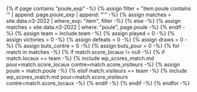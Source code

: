 {% if page contains "poule_exp" -%}
{%   assign filter = "item.poule contains '" | append: page.poule_exp | append: "'" -%}
{%   assign matches = site.data.n3-2022 | where_exp: "item", filter -%}
{% else -%}
{%   assign matches = site.data.n3-2022 | where: "poule", page.poule -%}
{% endif -%}
{% assign team = include.team -%}
{% assign played = 0 -%}
{% assign victories = 0 -%}
{% assign defeats = 0 -%}
{% assign draws = 0 -%}
{% assign buts_contre = 0 -%}
{% assign buts_pour = 0 -%}
{% for match in matches -%}
{%   if match.score_locaux != null -%}
{%     if match.locaux == team -%}
{%       include wp_scores_match.md pour=match.score_locaux contre=match.score_visiteurs -%}
{%       assign poule = match.poule -%}
{%     elsif match.visiteurs == team -%}
{%       include wp_scores_match.md pour=match.score_visiteurs contre=match.score_locaux -%}
{%     endif -%}
{%   endif -%}
{% endfor -%}
